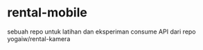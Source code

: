 # rental-mobile
sebuah repo untuk latihan dan eksperiman consume API dari repo yogaiw/rental-kamera
